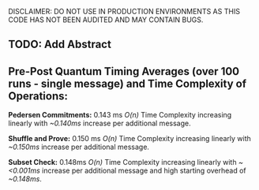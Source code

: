 DISCLAIMER: DO NOT USE IN PRODUCTION ENVIRONMENTS AS THIS CODE HAS NOT BEEN AUDITED AND MAY CONTAIN BUGS.

## TODO: Add Abstract

## Pre-Post Quantum Timing Averages (over 100 runs - single message) and Time Complexity of Operations:

**Pedersen Commitments:** 0.143 ms *O(n)* Time Complexity increasing linearly with *~0.140ms* increase per additional message.

**Shuffle and Prove:** 0.150 ms *O(n)* Time Complexity increasing linearly with *~0.150ms* increase per additional message.

**Subset Check:** 0.148ms *O(n)* Time Complexity increasing linearly with *~<0.001ms* increase per additional message and high starting overhead of *~0.148ms*.
